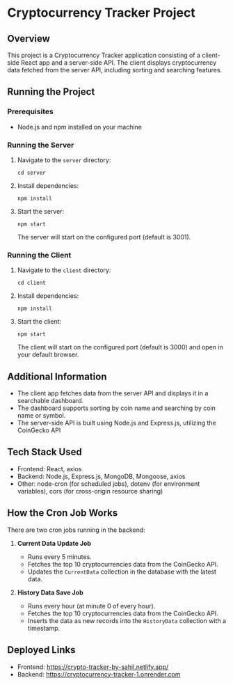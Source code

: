 # Cryptocurrency Tracker Project

## Overview
This project is a Cryptocurrency Tracker application consisting of a client-side React app and a server-side API. The client displays cryptocurrency data fetched from the server API, including sorting and searching features.

## Running the Project

### Prerequisites
- Node.js and npm installed on your machine

### Running the Server
1. Navigate to the `server` directory:
   ```
   cd server
   ```
2. Install dependencies:
   ```
   npm install
   ```
3. Start the server:
   ```
   npm start
   ```
   The server will start on the configured port (default is 3001).

### Running the Client
1. Navigate to the `client` directory:
   ```
   cd client
   ```
2. Install dependencies:
   ```
   npm install
   ```
3. Start the client:
   ```
   npm start
   ```
   The client will start on the configured port (default is 3000) and open in your default browser.

## Additional Information

- The client app fetches data from the server API and displays it in a searchable dashboard.
- The dashboard supports sorting by coin name and searching by coin name or symbol.
- The server-side API is built using Node.js and Express.js, utilizing the CoinGecko API

## Tech Stack Used
- Frontend: React, axios
- Backend: Node.js, Express.js, MongoDB, Mongoose, axios
- Other: node-cron (for scheduled jobs), dotenv (for environment variables), cors (for cross-origin resource sharing)


## How the Cron Job Works

There are two cron jobs running in the backend:

1. **Current Data Update Job**  
   - Runs every 5 minutes.  
   - Fetches the top 10 cryptocurrencies data from the CoinGecko API.  
   - Updates the `CurrentData` collection in the database with the latest data.

2. **History Data Save Job**  
   - Runs every hour (at minute 0 of every hour).  
   - Fetches the top 10 cryptocurrencies data from the CoinGecko API.  
   - Inserts the data as new records into the `HistoryData` collection with a timestamp.

## Deployed Links

- Frontend: https://crypto-tracker-by-sahil.netlify.app/
- Backend: https://cryptocurrency-tracker-1.onrender.com
